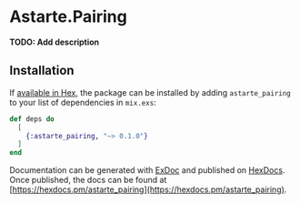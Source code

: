 # Astarte.Pairing

**TODO: Add description**

## Installation

If [available in Hex](https://hex.pm/docs/publish), the package can be installed
by adding `astarte_pairing` to your list of dependencies in `mix.exs`:

```elixir
def deps do
  [
    {:astarte_pairing, "~> 0.1.0"}
  ]
end
```

Documentation can be generated with [ExDoc](https://github.com/elixir-lang/ex_doc)
and published on [HexDocs](https://hexdocs.pm). Once published, the docs can
be found at [https://hexdocs.pm/astarte_pairing](https://hexdocs.pm/astarte_pairing).

